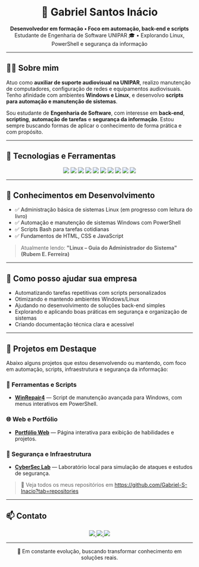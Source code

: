 <h1 align="center">🚀 Gabriel Santos Inácio</h1>

<p align="center">
  <b>Desenvolvedor em formação • Foco em automação, back-end e scripts</b><br>
  Estudante de Engenharia de Software UNIPAR 🎓 • Explorando Linux, PowerShell e segurança da informação
</p>

---

## 👨‍💻 Sobre mim

Atuo como **auxiliar de suporte audiovisual na UNIPAR**, realizo manutenção de computadores, configuração de redes e equipamentos audiovisuais. Tenho afinidade com ambientes **Windows e Linux**, e desenvolvo **scripts para automação e manutenção de sistemas**.

Sou estudante de **Engenharia de Software**, com interesse em **back-end**, **scripting**, **automação de tarefas** e **segurança da informação**. Estou sempre buscando formas de aplicar o conhecimento de forma prática e com propósito.

---

## 🧰 Tecnologias e Ferramentas

<p align="center">
  <img src="https://img.shields.io/badge/-Windows-0078D6?style=for-the-badge&logo=windows&logoColor=white"/>
  <img src="https://img.shields.io/badge/-Linux-FCC624?style=for-the-badge&logo=linux&logoColor=black"/>
  <img src="https://img.shields.io/badge/-PowerShell-5391FE?style=for-the-badge&logo=powershell&logoColor=white"/>
  <img src="https://img.shields.io/badge/-Bash-121011?style=for-the-badge&logo=gnubash&logoColor=white"/>
  <img src="https://img.shields.io/badge/-Python-3776AB?style=for-the-badge&logo=python&logoColor=white"/>
  <img src="https://img.shields.io/badge/-JavaScript-F7DF1E?style=for-the-badge&logo=javascript&logoColor=black"/>
  <img src="https://img.shields.io/badge/-HTML5-E34F26?style=for-the-badge&logo=html5&logoColor=white"/>
  <img src="https://img.shields.io/badge/-CSS3-1572B6?style=for-the-badge&logo=css3&logoColor=white"/>
  <img src="https://img.shields.io/badge/-Git-F05032?style=for-the-badge&logo=git&logoColor=white"/>
  <img src="https://img.shields.io/badge/-VSCode-007ACC?style=for-the-badge&logo=visual-studio-code&logoColor=white"/>
</p>

---

## 📘 Conhecimentos em Desenvolvimento

- ✅ Administração básica de sistemas Linux (em progresso com leitura do livro)
- ✅ Automação e manutenção de sistemas Windows com PowerShell
- ✅ Scripts Bash para tarefas cotidianas
- ✅ Fundamentos de HTML, CSS e JavaScript
<!-- - ⏳ Estudo contínuo de Git e versionamento
- ⏳ Introdução à segurança da informação -->

> Atualmente lendo: **"Linux – Guia do Administrador do Sistema" (Rubem E. Ferreira)**

---

## 💼 Como posso ajudar sua empresa

- Automatizando tarefas repetitivas com scripts personalizados
- Otimizando e mantendo ambientes Windows/Linux
- Ajudando no desenvolvimento de soluções back-end simples
- Explorando e aplicando boas práticas em segurança e organização de sistemas
- Criando documentação técnica clara e acessível

---

## 🧪 Projetos em Destaque

Abaixo alguns projetos que estou desenvolvendo ou mantendo, com foco em automação, scripts, infraestrutura e segurança da informação:

### 🔧 Ferramentas e Scripts

- **[WinRepair4](https://github.com/Gabriel-S-Inacio/WinRepair4)** — Script de manutenção avançada para Windows, com menus interativos em PowerShell.
<!-- - **[LinuxTools](https://github.com/seu-usuario/LinuxTools)** — Scripts de automação e otimização para ambientes Linux.
- **[PowerTasks](https://github.com/seu-usuario/PowerTasks)** — Automatização de tarefas administrativas com PowerShell. -->

### 🌐 Web e Portfólio

<!-- - **[Agenda Digital](https://github.com/seu-usuario/Agenda-Digital)** — Sistema de agendamento de serviços, com foco em usabilidade. -->
- **[Portfólio Web](https://github.com/Gabriel-S-Inacio/pagina-pessoal)** — Página interativa para exibição de habilidades e projetos.

<!-- ### 🖼️ Páginas Web Criadas

- **[Página Pessoal Simples](https://github.com/Gabriel-S-Inacio/Gabriel-S-Inacio/blob/main/Gabril%20S.%20In%C3%A1cio.zip)** — Página em HTML, CSS e JavaScript com animações e design responsivo.
- **[Landing Page de Serviços](https://seu-usuario.github.io/landing-servicos)** — Projeto estático de apresentação de serviços com foco visual.
- **[Mini Aplicativo Interativo](https://seu-usuario.github.io/mini-app)** — Aplicativo simples em JS com funcionalidades básicas. -->

### 🔐 Segurança e Infraestrutura

- **[CyberSec Lab](https://github.com/Gabriel-S-Inacio/CyberSec-lab)** — Laboratório local para simulação de ataques e estudos de segurança.
<!-- - **[Servidor Local](https://github.com/seu-usuario/Servidor-Projetos)** — Configuração de ambiente Linux com Docker e serviços para hospedagem local. -->

> 🔎 Veja todos os meus repositórios em https://github.com/Gabriel-S-Inacio?tab=repositories

---

## 📫 Contato

<p align="center">
  <a href="https://www.linkedin.com/in/gabriel-santos-inácio-28b2a9345">
    <img src="https://img.shields.io/badge/-LinkedIn-0A66C2?style=for-the-badge&logo=linkedin&logoColor=white"/>
  </a>
  <a href="https://github.com/seu-usuario">
    <img src="https://img.shields.io/badge/-GitHub-181717?style=for-the-badge&logo=github&logoColor=white"/>
  </a>
  <a href="mailto:gsinacio04@gmail.com">
    <img src="https://img.shields.io/badge/-gsinacio04@gmail.com-D14836?style=for-the-badge&logo=gmail&logoColor=white"/>
  </a>
</p>

---

<p align="center">
  🌱 Em constante evolução, buscando transformar conhecimento em soluções reais.
</p>
